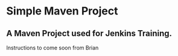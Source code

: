 # Simple Maven Project

## A Maven Project used for Jenkins Training.

Instructions to come soon from Brian
